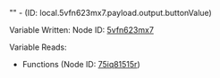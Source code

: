 "" - (ID: local.5vfn623mx7.payload.output.buttonValue)

Variable Written:
Node ID: [5vfn623mx7](../nodes/5vfn623mx7.md)

Variable Reads:
* Functions (Node ID: [75iq81515r](../nodes/75iq81515r.md))
